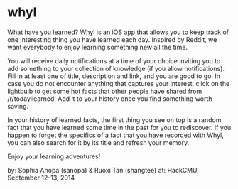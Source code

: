 whyl
====
  What have you learned? Whyl is an iOS app that allows you to keep track of one interesting thing you have learned each day. Inspired by Reddit, we want everybody to enjoy learning something new all the time.

  You will receive daily notifications at a time of your choice inviting you to add something to your collection of knowledge (if you allow notifications). Fill in at least one of title, description and link, and you are good to go. In case you do not encounter anything that captures your interest, click on the lightbulb to get some hot facts that other people have shared from /r/todayilearned! Add it to your history once you find something worth saving.

  In your history of learned facts, the first thing you see on top is a random fact that you have learned some time in the past for you to rediscover. If you happen to forget the specifics of a fact that you have recorded with Whyl, you can also search for it by its title and refresh your memory.

  Enjoy your learning adventures!

by: Sophia Anopa (sanopa) & Ruoxi Tan (shangtee)
at: HackCMU, September 12-13, 2014

